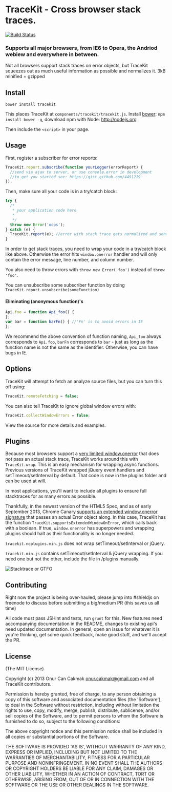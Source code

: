 TraceKit - Cross browser stack traces.
=====================================

[![Build Status](https://travis-ci.org/occ/TraceKit.png?branch=master)](https://travis-ci.org/occ/TraceKit)

### Supports all major browsers, from IE6 to Opera, the Andriod webiew and everywhere in between.

Not all browsers support stack traces on error objects, but TraceKit squeezes
out as much useful information as possible and normalizes it. 3kB minified + gzipped


## Install

```
bower install tracekit
```
This places TraceKit at `components/tracekit/tracekit.js`. Install [bower](http://twitter.github.com/bower/): `npm install bower -g`, download npm with Node: http://nodejs.org

Then include the `<script>` in your page.

## Usage

First, register a subscriber for error reports:
```javascript
TraceKit.report.subscribe(function yourLogger(errorReport) {
  //send via ajax to server, or use console.error in development
  //to get you started see: https://gist.github.com/4491219
});
```

Then, make sure all your code is in a try/catch block:
```javascript
try {
  /*
   * your application code here
   *
   */
  throw new Error('oops');
} catch (e) {
  TraceKit.report(e); //error with stack trace gets normalized and sent to subscriber
}
```

In order to get stack traces, you need to wrap your code in a try/catch block like above. Otherwise the error hits `window.onerror` handler and will only contain the error message, line number, and column number.

You also need to throw errors with `throw new Error('foo')` instead of `throw 'foo'`.

You can unsubscribe some subscriber function by doing `TraceKit.report.unsubscribe(someFunction)`

#### Eliminating (anonymous function)'s

```javascript
Api.foo = function Api_foo() {
};
var bar = function barFn() { //'Fn' is to avoid errors in IE
};
```

We recommend the above convention of function naming, `Api_foo` always corresponds to `Api.foo`, `barFn` corresponds to `bar` - just as long as the function name is not the same as the identifier. Otherwise, you can have bugs in IE.

## Options

TraceKit will attempt to fetch an analyze source files, but you can turn this off using:

```javascript
TraceKit.remoteFetching = false;
```

You can also tell TraceKit to ignore global window errors with:

```javascript
TraceKit.collectWindowErrors = false;
```

View the source for more details and examples.

## Plugins

Because most browsers support a [very limited window.onerror](https://bugzilla.mozilla.org/show_bug.cgi?id=355430) that
does not pass an actual stack trace, TraceKit works around this with `TraceKit.wrap`. This is an easy mechanism for
wrapping async functions. Previous versions of TraceKit wrapped jQuery event handlers and setTimeout/setInterval by default.
That code is now in the plugins folder and can be used at will.

In most applications, you'll want to include all plugins to ensure full stacktraces for as many errors as possible.

Thankfully, in the newest version of the HTML5 Spec, and as of early September 2013, Chrome Canary [supports an
extended window.onerror signature](https://code.google.com/p/chromium/issues/detail?id=147127) that passes an actual
Error object along. In this case, TraceKit has the function `TraceKit.supportsExtendedWindowOnError`, which calls back 
with a boolean. If true, `window.onerror` has superpowers and wrapping plugins should halt as their functionality
is no longer needed.

`tracekit.noplugins.min.js` does not wrap setTimeout/setInterval or jQuery. 

`tracekit.min.js` contains setTimeout/setInterval & jQuery wrapping. If you need one but not the other,
include the file in /plugins manually.

![Stacktrace or GTFO](http://i.imgur.com/jacoj.jpg)

## Contributing

Right now the project is being over-hauled, please jump into #shieldjs on freenode to discuss before submitting a big/medium PR (this saves us all time)

All code must pass JSHint and tests, run `grunt` for this. New features need accompanying documentation in the README, changes to existing api's need updated documentation. In general, open an issue for whatever it is you're thinking, get some quick feedback, make good stuff, and we'll accept the PR.

## License

(The MIT License)

Copyright (c) 2013 Onur Can Cakmak <onur.cakmak@gmail.com> and all TraceKit contributors.

Permission is hereby granted, free of charge, to any person obtaining a copy of this software and associated documentation files (the 'Software'), to deal in the Software without restriction, including without limitation the rights to use, copy, modify, merge, publish, distribute, sublicense, and/or sell copies of the Software, and to permit persons to whom the Software is furnished to do so, subject to the following conditions:

The above copyright notice and this permission notice shall be included in all copies or substantial portions of the Software.

THE SOFTWARE IS PROVIDED 'AS IS', WITHOUT WARRANTY OF ANY KIND, EXPRESS OR IMPLIED, INCLUDING BUT NOT LIMITED TO THE WARRANTIES OF MERCHANTABILITY, FITNESS FOR A PARTICULAR PURPOSE AND NONINFRINGEMENT. IN NO EVENT SHALL THE AUTHORS OR COPYRIGHT HOLDERS BE LIABLE FOR ANY CLAIM, DAMAGES OR OTHER LIABILITY, WHETHER IN AN ACTION OF CONTRACT, TORT OR OTHERWISE, ARISING FROM, OUT OF OR IN CONNECTION WITH THE SOFTWARE OR THE USE OR OTHER DEALINGS IN THE SOFTWARE.
